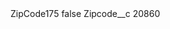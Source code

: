<?xml version="1.0" encoding="UTF-8"?>
<CustomMetadata xmlns="http://soap.sforce.com/2006/04/metadata" xmlns:xsi="http://www.w3.org/2001/XMLSchema-instance" xmlns:xsd="http://www.w3.org/2001/XMLSchema">
    <label>ZipCode175</label>
    <protected>false</protected>
    <values>
        <field>Zipcode__c</field>
        <value xsi:type="xsd:string">20860</value>
    </values>
</CustomMetadata>
